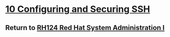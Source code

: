 # [10 Configuring and Securing SSH](/rh124_red_hat_system_administration_i/10_configuring_and_securing_ssh/README.md)

## Return to [RH124 Red Hat System Administration I](/rh124_red_hat_system_administration_i/README.md)
